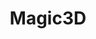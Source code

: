---
title: 'Magic3D'
url: https://deepimagination.cc/Magic3D/
image: 1669158592000.png
tags: ["ai","design","3d"]
description: 'text to 3d object generator by nvidia'
---